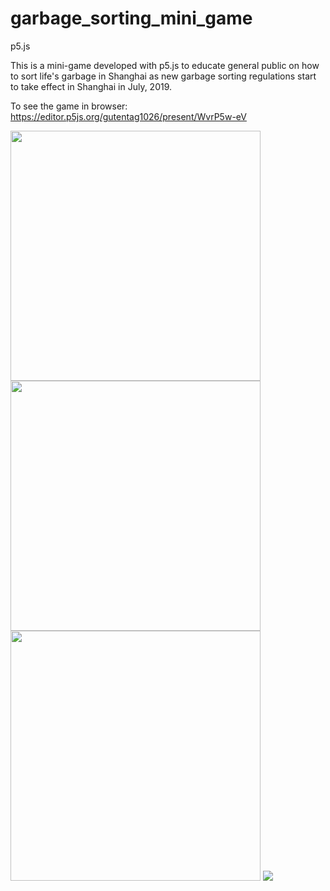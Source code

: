 # garbage_sorting_mini_game
p5.js

This is a mini-game developed with p5.js to educate general public on how to sort life's garbage in Shanghai as new garbage sorting regulations start to take effect in Shanghai in July, 2019.

To see the game in browser: https://editor.p5js.org/gutentag1026/present/WvrP5w-eV 


<image src="https://github.com/gutentag1026/garbage_sorting_mini_game/blob/master/power.png" height="400">
<image src="https://github.com/gutentag1026/garbage_sorting_mini_game/blob/master/expired%20medicine.png" height="400">
<image src="https://github.com/gutentag1026/garbage_sorting_mini_game/blob/master/nuts.png" height="400">
<image src="https://github.com/gutentag1026/garbage_sorting_mini_game/blob/master/plastic.png height="400">
